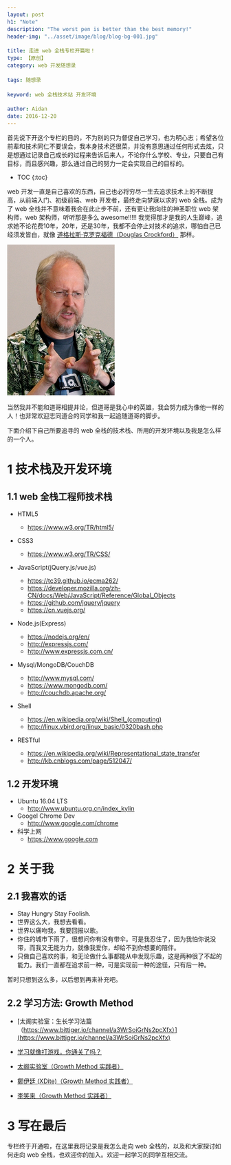 ```yaml
---
layout: post
h1: "Note"
description: "The worst pen is better than the best memory!"
header-img: "../asset/image/blog/blog-bg-001.jpg"

title: 走进 web 全栈专栏开篇啦！
type: 【原创】
category: web 开发随想录

tags: 随想录

keyword: web 全栈技术站 开发环境

author: Aidan
date: 2016-12-20
---
```


首先说下开这个专栏的目的，不为别的只为督促自己学习，也为明心志；希望各位前辈和技术同仁不要误会，我本身技术还很菜，并没有意思通过任何形式去炫，只是想通过记录自己成长的过程来告诉后来人，不论你什么学校、专业，只要自己有目标，而且感兴趣，那么通过自己的努力一定会实现自己的目标的。

* TOC
{:toc}

web 开发一直是自己喜欢的东西，自己也必将穷尽一生去追求技术上的不断提高，从前端入门、初级前端、web 开发者，最终走向梦寐以求的 web 全栈。成为了 web 全栈并不意味着我会在此止步不前，还有更让我向往的神圣职位 web 架构师，web 架构师，听听那是多么 awesome!!!!! 我觉得那才是我的人生巅峰，追求她不论花费10年，20年，还是30年，我都不会停止对技术的追求，哪怕自己已经须发皆白，就像 [道格拉斯·克罗克福德（Douglas Crockford）](http://www.ueren.com/person/view_16335.shtml) 那样。

![道格拉斯·克罗克福德（Douglas Crockford）](../asset/image/blog/2016-12-20-opening-into-the-web-full-stack-colume/001.jpg)

当然我并不能和道哥相提并论，但道哥是我心中的英雄，我会努力成为像他一样的人！也非常欢迎志同道合的同学和我一起追随道哥的脚步。

下面介绍下自己所要追寻的 web 全栈的技术栈、所用的开发环境以及我是怎么样的一个人。

# 1 技术栈及开发环境

## 1.1 web 全栈工程师技术栈

- HTML5
    - https://www.w3.org/TR/html5/
- CSS3
    - https://www.w3.org/TR/CSS/
- JavaScript(jQuery.js/vue.js)
    - https://tc39.github.io/ecma262/
    - https://developer.mozilla.org/zh-CN/docs/Web/JavaScript/Reference/Global_Objects
    - https://github.com/jquery/jquery
    - https://cn.vuejs.org/
- Node.js(Express)
    - https://nodejs.org/en/
    - http://expressjs.com/
    - http://www.expressjs.com.cn/
- Mysql/MongoDB/CouchDB
    - http://www.mysql.com/
    - https://www.mongodb.com/
    - http://couchdb.apache.org/
- Shell
    - https://en.wikipedia.org/wiki/Shell_(computing)
    - http://linux.vbird.org/linux_basic/0320bash.php

- RESTful
    - https://en.wikipedia.org/wiki/Representational_state_transfer    
    - http://kb.cnblogs.com/page/512047/

## 1.2 开发环境

 - Ubuntu 16.04 LTS
    - http://www.ubuntu.org.cn/index_kylin
 - Googel Chrome Dev
    - http://www.google.com/chrome
 - 科学上网
    - https://www.google.com
  
# 2 关于我
  
## 2.1 我喜欢的话

- Stay Hungry Stay Foolish.
- 世界这么大，我想去看看。
- 世界以痛吻我，我要回报以歌。
- 你住的城市下雨了，很想问你有没有带伞。可是我忍住了，因为我怕你说没带，而我又无能为力，就像我爱你，却给不到你想要的陪伴。
- 只做自己喜欢的事，和无论做什么事都能从中发现乐趣，这是两种很了不起的能力。我们一直都在追求前一种，可是实现前一种的途径，只有后一种。

暂时只想到这么多，以后想到再来补充吧。

## 2.2 学习方法: Growth Method

- [太阁实验室：生长学习法篇（https://www.bittiger.io/channel/a3WrSoiGrNs2pcXfx）](https://www.bittiger.io/channel/a3WrSoiGrNs2pcXfx)

- [学习就像打游戏，你通关了吗？](http://mp.weixin.qq.com/s/NIpH_9bvGJnWs5ZKdjhqAA)

- [太阁实验室（Growth Method 实践者）](https://www.bittiger.io/overview)

- [鄭伊廷 (XDite)（Growth Method 实践者）](http://meco2015.innovarad.tw/xdite/)

- [李笑来（Growth Method 实践者）](http://xiaolai.li/)


# 3 写在最后

专栏终于开通啦，在这里我将记录是我怎么走向 web 全栈的，以及和大家探讨如何走向 web 全栈，也欢迎你的加入。欢迎一起学习的同学互相交流。